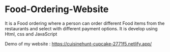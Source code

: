 # Food-Ordering-Website
It is a Food ordering where a person can order different Food items from the restaurants and select with different payment options. It is develop using Html, css and JavaScript

Demo of my website : https://cuisinehunt-cupcake-2771f5.netlify.app/

